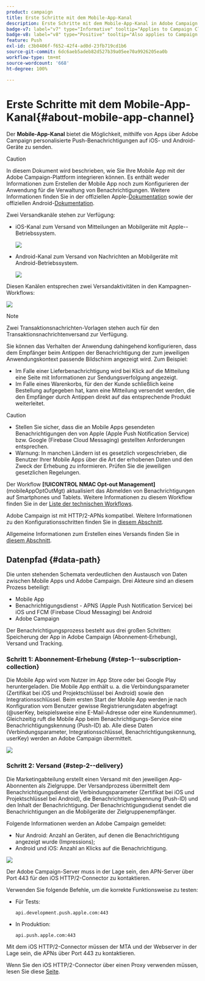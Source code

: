 ```yaml
---
product: campaign
title: Erste Schritte mit dem Mobile-App-Kanal
description: Erste Schritte mit dem Mobile-App-Kanal in Adobe Campaign
badge-v7: label="v7" type="Informative" tooltip="Applies to Campaign Classic v7"
badge-v8: label="v8" type="Positive" tooltip="Also applies to Campaign v8"
feature: Push
exl-id: c3b0406f-f652-42f4-ad0d-23fb719cd1b6
source-git-commit: 6dc6aeb5adeb82d527b39a05ee70a9926205ea0b
workflow-type: tm+mt
source-wordcount: '668'
ht-degree: 100%

---
```


# Erste Schritte mit dem Mobile-App-Kanal{#about-mobile-app-channel}



Der **Mobile-App-Kanal** bietet die Möglichkeit, mithilfe von Apps über Adobe Campaign personalisierte Push-Benachrichtigungen auf iOS- und Android-Geräte zu senden.

>[!CAUTION]
>
>In diesem Dokument wird beschrieben, wie Sie Ihre Mobile App mit der Adobe Campaign-Plattform integrieren können. Es enthält weder Informationen zum Erstellen der Mobile App noch zum Konfigurieren der Anwendung für die Verwaltung von Benachrichtigungen. Weitere Informationen finden Sie in der offiziellen Apple-[Dokumentation](https://developer.apple.com/) sowie der offiziellen Android-[Dokumentation](https://developer.android.com/index.html).

Zwei Versandkanäle stehen zur Verfügung:

* iOS-Kanal zum Versand von Mitteilungen an Mobilgeräte mit Apple--Betriebssystem.

   ![](assets/nmac_intro_2.png)

* Android-Kanal zum Versand von Nachrichten an Mobilgeräte mit Android-Betriebssystem.

   ![](assets/nmac_intro_1.png)

Diesen Kanälen entsprechen zwei Versandaktivitäten in den Kampagnen-Workflows:

![](assets/nmac_intro_3.png)


>[!NOTE]
>
>Zwei Transaktionsnachrichten-Vorlagen stehen auch für den Transaktionsnachrichtenversand zur Verfügung.

Sie können das Verhalten der Anwendung dahingehend konfigurieren, dass dem Empfänger beim Antippen der Benachrichtigung der zum jeweiligen Anwendungskontext passende Bildschirm angezeigt wird. Zum Beispiel:

* Im Falle einer Lieferbenachrichtigung wird bei Klick auf die Mitteilung eine Seite mit Informationen zur Sendungsverfolgung angezeigt.
* Im Falle eines Warenkorbs, für den der Kunde schließlich keine Bestellung aufgegeben hat, kann eine Mitteilung versendet werden, die den Empfänger durch Antippen direkt auf das entsprechende Produkt weiterleitet.

>[!CAUTION]
>
>* Stellen Sie sicher, dass die an Mobile Apps gesendeten Benachrichtigungen den von Apple (Apple Push Notification Service) bzw. Google (Firebase Cloud Messaging) gestellten Anforderungen entsprechen.
>* Warnung: In manchen Ländern ist es gesetzlich vorgeschrieben, die Benutzer Ihrer Mobile Apps über die Art der erhobenen Daten und den Zweck der Erhebung zu informieren. Prüfen Sie die jeweiligen gesetzlichen Regelungen.


Der Workflow **[!UICONTROL NMAC Opt-out Management]** (mobileAppOptOutMgt) aktualisiert das Abmelden von Benachrichtigungen auf Smartphones und Tablets. Weitere Informationen zu diesem Workflow finden Sie in der [Liste der technischen Workflows](../../workflow/using/about-technical-workflows.md).

Adobe Campaign ist mit HTTP/2-APNs kompatibel. Weitere Informationen zu den Konfigurationsschritten finden Sie in [diesem Abschnitt](configuring-the-mobile-application.md).

Allgemeine Informationen zum Erstellen eines Versands finden Sie in [diesem Abschnitt](steps-about-delivery-creation-steps.md).

## Datenpfad {#data-path}

Die unten stehenden Schemata verdeutlichen den Austausch von Daten zwischen Mobile Apps und Adobe Campaign. Drei Akteure sind an diesem Prozess beteiligt:

* Mobile App
* Benachrichtigungsdienst - APNS (Apple Push Notification Service) bei iOS und FCM (Firebase Cloud Messaging) bei Android
* Adobe Campaign

Der Benachrichtigungsprozess besteht aus drei großen Schritten: Speicherung der App in Adobe Campaign (Abonnement-Erhebung), Versand und Tracking.

### Schritt 1: Abonnement-Erhebung {#step-1--subscription-collection}

Die Mobile App wird vom Nutzer im App Store oder bei Google Play heruntergeladen. Die Mobile App enthält u. a. die Verbindungsparameter (Zertifikat bei iOS und Projektschlüssel bei Android) sowie den Integrationsschlüssel. Beim ersten Start der Mobile App werden je nach Konfiguration vom Benutzer gewisse Registrierungsdaten abgefragt (@userKey, beispielsweise eine E-Mail-Adresse oder eine Kundennummer). Gleichzeitig ruft die Mobile App beim Benachrichtigungs-Service eine Benachrichtigungskennung (Push-ID) ab. Alle diese Daten (Verbindungsparameter, Integrationsschlüssel, Benachrichtigungskennung, userKey) werden an Adobe Campaign übermittelt.

![](assets/nmac_register_view.png)

### Schritt 2: Versand {#step-2--delivery}

Die Marketingabteilung erstellt einen Versand mit den jeweiligen App-Abonnenten als Zielgruppe. Der Versandprozess übermittelt dem Benachrichtigungsdienst die Verbindungsparameter (Zertifikat bei iOS und Projektschlüssel bei Android), die Benachrichtigungskennung (Push-ID) und den Inhalt der Benachrichtigung. Der Benachrichtigungsdienst sendet die Benachrichtigungen an die Mobilgeräte der Zielgruppenempfänger.

Folgende Informationen werden an Adobe Campaign gemeldet:

* Nur Android: Anzahl an Geräten, auf denen die Benachrichtigung angezeigt wurde (Impressions);
* Android und iOS: Anzahl an Klicks auf die Benachrichtigung.

![](assets/nmac_delivery_view.png)

Der Adobe Campaign-Server muss in der Lage sein, den APN-Server über Port 443 für den iOS HTTP/2-Connector zu kontaktieren. 

Verwenden Sie folgende Befehle, um die korrekte Funktionsweise zu testen:

* Für Tests:

   ```
   api.development.push.apple.com:443
   ```

* In Produktion:

   ```
   api.push.apple.com:443
   ```

Mit dem iOS HTTP/2-Connector müssen der MTA und der Webserver in der Lage sein, die APNs über Port 443 zu kontaktieren.

Wenn Sie den iOS HTTP/2-Connector über einen Proxy verwenden müssen, lesen Sie diese [Seite](../../installation/using/file-res-management.md#proxy-connection-configuration).
